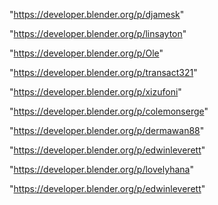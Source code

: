 "https://developer.blender.org/p/djamesk"

"https://developer.blender.org/p/linsayton"

"https://developer.blender.org/p/Ole"

"https://developer.blender.org/p/transact321"

"https://developer.blender.org/p/xizufoni"

"https://developer.blender.org/p/colemonserge"

"https://developer.blender.org/p/dermawan88"

"https://developer.blender.org/p/edwinleverett"

 
"https://developer.blender.org/p/lovelyhana"


"https://developer.blender.org/p/edwinleverett"


 
